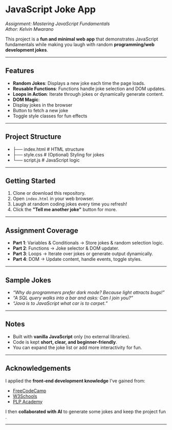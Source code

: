 
#  JavaScript Joke App
*Assignment: Mastering JavaScript Fundamentals*  
 *Athor: Kelvin Mwarano*

This project is a **fun and minimal web app** that demonstrates JavaScript fundamentals while making you laugh with random **programming/web development jokes**.  

---

##  Features
-  **Random Jokes**: Displays a new joke each time the page loads.  
-  **Reusable Functions**: Functions handle joke selection and DOM updates.  
-  **Loops in Action**: Iterate through jokes or dynamically generate content.  
-  **DOM Magic**:  
  - Display jokes in the browser  
  - Button to fetch a new joke  
  - Toggle style classes for fun effects  

---

## Project Structure
- ├── index.html # HTML structure
- ├── style.css # (Optional) Styling for jokes
- └── script.js # JavaScript logic

---

## Getting Started
1. Clone or download this repository.  
2. Open `index.html` in your web browser.  
3. Laugh at random coding jokes every time you refresh!  
4. Click the **"Tell me another joke"** button for more.  

---

## Assignment Coverage
- **Part 1**: Variables & Conditionals → Store jokes & random selection logic.  
- **Part 2**: Functions → Joke selector & DOM updater.  
- **Part 3**: Loops → Iterate over jokes or generate output dynamically.  
- **Part 4**: DOM → Update content, handle events, toggle styles.  

---

##  Sample Jokes
- *“Why do programmers prefer dark mode? Because light attracts bugs!”*  
- *“A SQL query walks into a bar and asks: Can I join you?”*  
- *“Java is to JavaScript what car is to carpet.”*  

---

## Notes
- Built with **vanilla JavaScript** only (no external libraries).  
- Code is kept **short, clear, and beginner-friendly**.  
- You can expand the joke list or add more interactivity for fun.  

---

## Acknowledgements
I applied the **front-end development knowledge** I’ve gained from:  
- [FreeCodeCamp](https://www.freecodecamp.org/)  
- [W3Schools](https://www.w3schools.com/)  
- [PLP Academy](https://powerlearnproject.org/)  

I then **collaborated with AI** to generate some jokes and keep the project fun .  

---







